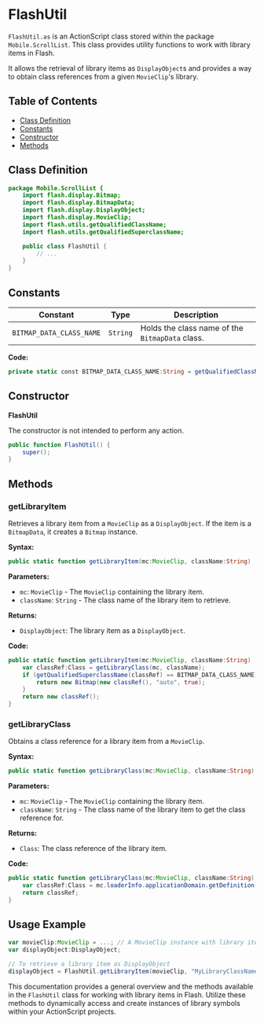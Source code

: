 ---
---
# FlashUtil
`FlashUtil.as` is an ActionScript class stored within the package `Mobile.ScrollList`.
This class provides utility functions to work with library items in Flash.

It allows the retrieval of library items as `DisplayObject`s and provides a way to obtain class references from a given `MovieClip`'s library.

## Table of Contents

- [Class Definition](#class-definition)
- [Constants](#constants)
- [Constructor](#constructor)
- [Methods](#methods)

## Class Definition

```actionscript
package Mobile.ScrollList {
    import flash.display.Bitmap;
    import flash.display.BitmapData;
    import flash.display.DisplayObject;
    import flash.display.MovieClip;
    import flash.utils.getQualifiedClassName;
    import flash.utils.getQualifiedSuperclassName;

    public class FlashUtil {
        // ...
    }
}
```

## Constants

| Constant                     | Type     | Description                                    |
|------------------------------|----------|------------------------------------------------|
| `BITMAP_DATA_CLASS_NAME` | `String` | Holds the class name of the `BitmapData` class. |

**Code:**

```actionscript
private static const BITMAP_DATA_CLASS_NAME:String = getQualifiedClassName(BitmapData);
```

## Constructor

**FlashUtil**

The constructor is not intended to perform any action.

```actionscript
public function FlashUtil() {
    super();
}
```

## Methods

### getLibraryItem

Retrieves a library item from a `MovieClip` as a `DisplayObject`. If the item is a `BitmapData`, it creates a `Bitmap` instance.

**Syntax:**

```actionscript
public static function getLibraryItem(mc:MovieClip, className:String) : DisplayObject
```

**Parameters:**

- `mc`: `MovieClip` - The `MovieClip` containing the library item.
- `className`: `String` - The class name of the library item to retrieve.

**Returns:**

- `DisplayObject`: The library item as a `DisplayObject`.

**Code:**

```actionscript
public static function getLibraryItem(mc:MovieClip, className:String) : DisplayObject {
    var classRef:Class = getLibraryClass(mc, className);
    if (getQualifiedSuperclassName(classRef) == BITMAP_DATA_CLASS_NAME) {
        return new Bitmap(new classRef(), "auto", true);
    }
    return new classRef();
}
```

### getLibraryClass

Obtains a class reference for a library item from a `MovieClip`.

**Syntax:**

```actionscript
public static function getLibraryClass(mc:MovieClip, className:String) : Class
```

**Parameters:**

- `mc`: `MovieClip` - The `MovieClip` containing the library item.
- `className`: `String` - The class name of the library item to get the class reference for.

**Returns:**

- `Class`: The class reference of the library item.

**Code:**

```actionscript
public static function getLibraryClass(mc:MovieClip, className:String) : Class {
    var classRef:Class = mc.loaderInfo.applicationDomain.getDefinition(className) as Class;
    return classRef;
}
```

## Usage Example

```actionscript
var movieClip:MovieClip = ...; // A MovieClip instance with library items
var displayObject:DisplayObject;

// To retrieve a library item as DisplayObject
displayObject = FlashUtil.getLibraryItem(movieClip, "MyLibraryClassName");
```

This documentation provides a general overview and the methods available in the `FlashUtil` class for working with library items in Flash. Utilize these methods to dynamically access and create instances of library symbols within your ActionScript projects.
